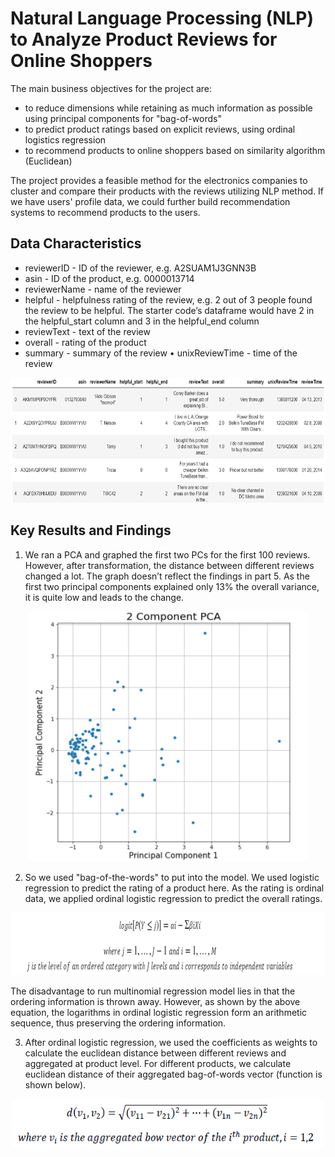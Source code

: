 # Natural Language Processing (NLP) to Analyze Product Reviews for Online Shoppers

The main business objectives for the project are:
- to reduce dimensions while retaining as much information as possible using principal components for "bag-of-words"
- to predict product ratings based on explicit reviews, using ordinal logistics regression
- to recommend products to online shoppers based on similarity algorithm (Euclidean)

The project provides a feasible method for the electronics companies to cluster and compare their products with the reviews utilizing NLP method. If we have users' profile data, we could further build recommendation systems to recommend products to the users.

## Data Characteristics
- reviewerID - ID of the reviewer, e.g. A2SUAM1J3GNN3B
- asin - ID of the product, e.g. 0000013714 
- reviewerName - name of the reviewer 
- helpful - helpfulness rating of the review, e.g. 2 out of 3 people found the review to be helpful. The starter code’s dataframe would have 2 in the helpful_start column and 3 in the helpful_end column 
- reviewText - text of the review 
- overall - rating of the product 
- summary - summary of the review • unixReviewTime - time of the review
<p align="center">
<img src="https://github.com/Aijieli/Natural-Language-Processing-NLP-to-Analyze-Product-Reviews-for-Online-Shoppers/blob/master/images/data%20snap.png" width="800" height="200">
</p>

## Key Results and Findings

1. We ran a PCA and graphed the first two PCs for the first 100 reviews. However, after transformation, the distance between different reviews changed a lot. The graph doesn’t reflect the findings in part 5. As the first two principal components explained only 13% the overall variance, it is quite low and leads to the change.

<p align="center">
<img src="https://github.com/Aijieli/Natural-Language-Processing-NLP-to-Analyze-Product-Reviews-for-Online-Shoppers/blob/master/images/PCA.png" width="450" height="400">
</p>

2. So we used "bag-of-the-words" to put into the model. We used logistic regression to predict the rating of a product here. As the rating is ordinal data, we applied ordinal logistic regression to predict the overall ratings.


<p align="center">
<img src="https://github.com/Aijieli/Natural-Language-Processing-NLP-to-Analyze-Product-Reviews-for-Online-Shoppers/blob/master/images/ordinal%20logistic%20regression%20function.png" width="1000" height="100">
</p>

The disadvantage to run multinomial regression model lies in that the ordering information is thrown away. However, as shown by the above equation, the logarithms in ordinal logistic regression form an arithmetic sequence, thus preserving the ordering information. 

3. After ordinal logistic regression, we used the coefficients as weights to calculate the euclidean distance between different reviews and aggregated at product level. For different products, we calculate euclidean distance of their aggregated bag-of-words vector (function is shown below). 

<p align="center">
<img src="https://github.com/Aijieli/Natural-Language-Processing-NLP-to-Analyze-Product-Reviews-for-Online-Shoppers/blob/master/images/euclidean%20distance.png" width="500" height="80">
</p>
